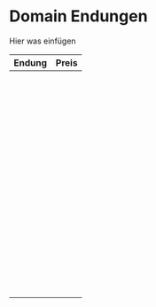 # Domain Endungen

Hier was einfügen



| Endung | Preis |
| ------ | ----- |
|        |       |
|        |       |
|        |       |
|        |       |
|        |       |
|        |       |
|        |       |
|        |       |
|        |       |
|        |       |
|        |       |
|        |       |
|        |       |
|        |       |
|        |       |
|        |       |
|        |       |
|        |       |
|        |       |
|        |       |
|        |       |
|        |       |
|        |       |
|        |       |
|        |       |
|        |       |
|        |       |
|        |       |
|        |       |
|        |       |
|        |       |
|        |       |
|        |       |
|        |       |
|        |       |
|        |       |
|        |       |
|        |       |
|        |       |
|        |       |
|        |       |
|        |       |
|        |       |
|        |       |
|        |       |
|        |       |
|        |       |
|        |       |
|        |       |
|        |       |
|        |       |
|        |       |
|        |       |
|        |       |
|        |       |
|        |       |
|        |       |
|        |       |
|        |       |
|        |       |
|        |       |
|        |       |
|        |       |
|        |       |
|        |       |
|        |       |
|        |       |
|        |       |
